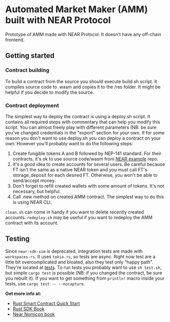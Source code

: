 # Automated Market Maker (AMM) built with NEAR Protocol
Prototype of AMM made with NEAR Protocol. It doesn't have any off-chain frontend.

## Getting started

### Contract building
To build a contract from the source you should execute build.sh script. It compiles source code to .wasm and copies it to the /res folder. It might be helpful if you decide to modify the source.

### Contract deployment
The simplest way to deploy the contract is using a deploy.sh script. It contains all required steps with commentary that can help you modify this script. You can almost freely play with different parameters (NB: be sure you've changed credentials in the "export" section for your own. If for some reason you don't want to use deploy.sh you can deploy a contract on your own. However you'll probably want to do the following steps:

1. Create fungible tokens A and B followed by NEP-141 standard. For their contracts, it's ok to use source code/wasm from [NEAR example](https://github.com/near-examples/FT) repo.
2. It's a good idea to create accounts for several users. Be careful because FT isn't the same as a native NEAR token and you must call FT's storage_deposit for each desired FT. Otherwise, you won't be able to send/accept money.
3. Don't forget to refill created wallets with some amount of tokens. It's not necessary, but helpful.
4. Call .new method on created AMM contract. The simplest way to do this is using NEAR CLI.

`clean.sh` can come in handy if you want to delete recently created accounts. `redeploy.sh` may be useful if you want to redeploy the AMM contract with its account.

## Testing
Since `near-sdk-sim` is deprecated, integration tests are made with `workspaces-rs`. It uses `tokio.rs`, so tests are async. Right now test are a little bit overcomplicated and bloated, also they test only "happy path". They're located at [tests](https://github.com/kstepanovdev/amm-near/tree/master/tests). To run tests you probably want to use `sh test.sh`, but simple `cargo test` is possible (NB: if you changed the contract, be sure you rebuilt it). If you want to get something from `println!` macro inside your tests, use `cargo test -- --nocapture`.

**Get more info at:**

* [Rust Smart Contract Quick Start](https://docs.near.org/docs/develop/contracts/rust/intro)
* [Rust SDK Book](https://www.near-sdk.io/)
* [Near Nomicon book](https://nomicon.io/)
